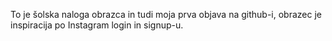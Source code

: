 To je šolska naloga obrazca in tudi moja prva objava na github-i, obrazec je inspiracija po Instagram login in signup-u.
